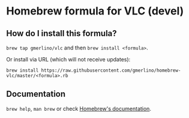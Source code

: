# Homebrew formula for VLC (devel)
## How do I install this formula?
`brew tap gmerlino/vlc` and then `brew install <formula>`.

Or install via URL (which will not receive updates):

```
brew install https://raw.githubusercontent.com/gmerlino/homebrew-vlc/master/<formula>.rb
```

## Documentation
`brew help`, `man brew` or check [Homebrew's documentation](https://github.com/Homebrew/brew/tree/master/share/doc/homebrew#readme).
